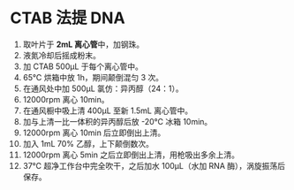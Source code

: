 # CTAB 法提 DNA

1. 取叶片于 **2mL 离心管**中，加钢珠。
2. 液氮冷却后摇成粉末。
3. 加 CTAB 500μL 于每个离心管中。
4. 65℃ 烘箱中放 1h，期间颠倒混匀 3 次。
5. 在通风处中加 500μL 氯仿：异丙醇（24：1）。
6. 12000rpm 离心 10min。
7. 在通风橱中吸上清 400μL 至新 1.5mL 离心管中。
8. 加与上清一比一体积的异丙醇后放 -20℃ 冰箱 10min。
9. 12000rpm 离心 10min 后立即倒出上清。
10. 加入 1mL 70% 乙醇，上下颠倒数次。
11. 12000rpm 离心 5min 之后立即倒出上清，用枪吸出多余上清。
12. 37℃ 超净工作台中完全吹干，之后加水 100μL（水加 RNA 酶），涡旋振荡后保存。
